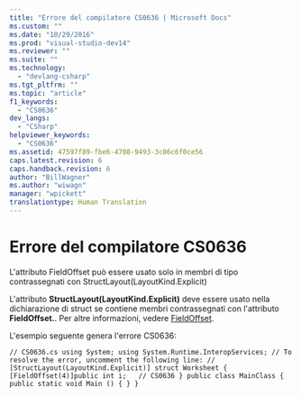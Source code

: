 ```yaml
---
title: "Errore del compilatore CS0636 | Microsoft Docs"
ms.custom: ""
ms.date: "10/29/2016"
ms.prod: "visual-studio-dev14"
ms.reviewer: ""
ms.suite: ""
ms.technology: 
  - "devlang-csharp"
ms.tgt_pltfrm: ""
ms.topic: "article"
f1_keywords: 
  - "CS0636"
dev_langs: 
  - "CSharp"
helpviewer_keywords: 
  - "CS0636"
ms.assetid: 47597f89-fbe6-4708-9493-3c86c6f0ce56
caps.latest.revision: 6
caps.handback.revision: 6
author: "BillWagner"
ms.author: "wiwagn"
manager: "wpickett"
translationtype: Human Translation
---
```

# Errore del compilatore CS0636
L'attributo FieldOffset può essere usato solo in membri di tipo contrassegnati con StructLayout\(LayoutKind.Explicit\)  
  
 L'attributo **StructLayout\(LayoutKind.Explicit\)** deve essere usato nella dichiarazione di struct se contiene membri contrassegnati con l'attributo **FieldOffset.**. Per altre informazioni, vedere [FieldOffset](frlrfsystemruntimeinteropservicesfieldoffsetattributeclasstopic).  
  
 L'esempio seguente genera l'errore CS0636:  
  
```  
// CS0636.cs using System; using System.Runtime.InteropServices; // To resolve the error, uncomment the following line: // [StructLayout(LayoutKind.Explicit)] struct Worksheet { [FieldOffset(4)]public int i;   // CS0636 } public class MainClass { public static void Main () { } }  
```